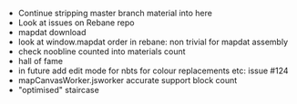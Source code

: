 - Continue stripping master branch material into here
- Look at issues on Rebane repo
- mapdat download
- look at window.mapdat order in rebane: non trivial for mapdat assembly
- check noobline counted into materials count
- hall of fame
- in future add edit mode for nbts for colour replacements etc: issue #124
- mapCanvasWorker.jsworker accurate support block count
- "optimised" staircase
